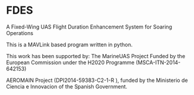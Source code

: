 # FDES
A Fixed-Wing UAS Flight Duration Enhancement System for Soaring Operations

This is a MAVLink based program written in python. 

This work has been supported by:
The MarineUAS Project
Funded by the European Commission under the H2020 Programme  (MSCA-ITN-2014-642153)  

AEROMAIN Project (DPI2014-59383-C2-1-R ), funded by the Ministerio
de Ciencia e Innovacion of the Spanish Government.
